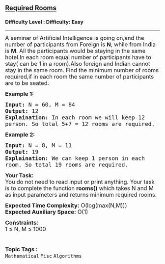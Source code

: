 <h2><a href="https://www.geeksforgeeks.org/problems/required-rooms3939/1">Required Rooms</a></h2><h3>Difficulty Level : Difficulty: Easy</h3><hr><div class="problems_problem_content__Xm_eO"><p><span style="font-size:18px">A seminar of Artificial Intelligence is going on,and the number&nbsp;of participants from Foreign is <strong>N</strong>, while from India is <strong>M</strong>. All the participants would be staying in the same hotel.In each room equal number of participants have to stay( can be 1 in a room).Also foreign and Indian cannot stay in the same room.&nbsp;Find the minimum number of rooms required,if in each room the same number of participants are to be seated.</span></p>

<p><strong><span style="font-size:18px">Example 1:</span></strong></p>

<pre><span style="font-size:18px"><strong>Input:</strong> N = 60, M = 84
<strong>Output:</strong> 12
<strong>Explaination:</strong> In each room we will keep 12 
person. So total 5+7 = 12 rooms are required.</span></pre>

<p><strong><span style="font-size:18px">Example 2:</span></strong></p>

<pre><span style="font-size:18px"><strong>Input:</strong> N = 8, M = 11
<strong>Output:</strong> 19
<strong>Explaination:</strong> We can keep 1 person in each 
room. So total 19 rooms are required.</span></pre>

<p><span style="font-size:18px"><strong>Your Task:</strong><br>
You do not need to read input or print anything. Your task is to complete the function <strong>rooms()</strong> which takes N and M as input parameters and returns minimum required rooms.</span></p>

<p><span style="font-size:18px"><strong>Expected Time Complexity:</strong> O(log(max(N,M)))<br>
<strong>Expected Auxiliary Space:</strong> O(1)</span></p>

<p><span style="font-size:18px"><strong>Constraints:</strong><br>
1 ≤ N, M ≤ 1000</span></p>
</div><br><p><span style=font-size:18px><strong>Topic Tags : </strong><br><code>Mathematical</code>&nbsp;<code>Misc</code>&nbsp;<code>Algorithms</code>&nbsp;
